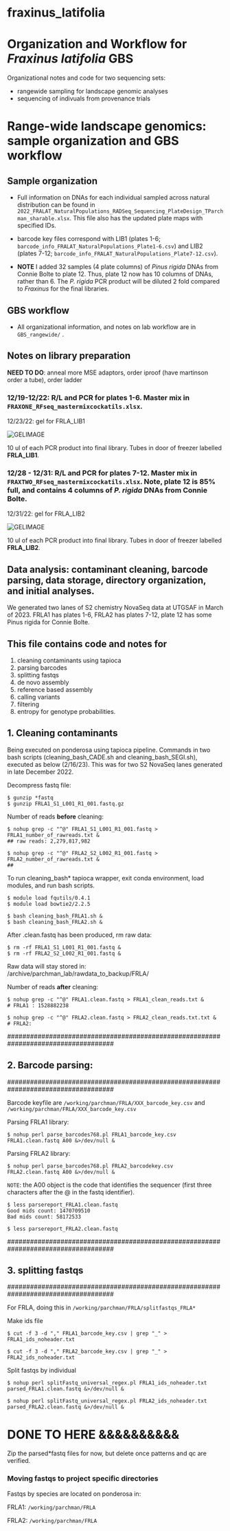 # fraxinus_latifolia
# Organization and Workflow for *Fraxinus latifolia* GBS 
Organizational notes and code for two sequencing sets:
- rangewide sampling for landscape genomic analyses
- sequencing of indivuals from provenance trials

# Range-wide landscape genomics: sample organization and GBS workflow 

## Sample organization
- Full information on DNAs for each individual sampled across natural distribution can be found in `2022_FRALAT_NaturalPopulations_RADSeq_Sequencing_PlateDesign_TParchman_sharable.xlsx`. This file also has the updated plate maps with specified IDs.

- barcode key files correspond with LIB1 (plates 1-6; `barcode_info_FRALAT_NaturalPopulations_Plate1-6.csv`) and LIB2 (plates 7-12; `barcode_info_FRALAT_NaturalPopulations_Plate7-12.csv`).

- **NOTE** I added 32 samples (4 plate columns) of *Pinus rigida* DNAs from Connie Bolte to plate 12. Thus, plate 12 now has 10 columns of DNAs, rather than 6. The *P. rigida* PCR product will be diluted 2 fold compared to *Fraxinus* for the final libraries.

## GBS workflow

- All organizational information, and notes on lab workflow are in `GBS_rangewide/` .

## Notes on library preparation

**NEED TO DO**: anneal more MSE adaptors, order iproof (have martinson order a tube), order ladder

### 12/19-12/22: R/L and PCR for plates 1-6. Master mix in `FRAXONE_RFseq_mastermixcockatils.xlsx`.

12/23/22: gel for FRLA_LIB1
 
![GELIMAGE](md_images/FRLA_LIB1_GEL.jpg)

10 ul of each PCR product into final library. Tubes in door of freezer labelled **FRLA_LIB1**.

### 12/28 - 12/31: R/L and PCR for plates 7-12. Master mix in `FRAXTWO_RFseq_mastermixcockatils.xlsx`. Note, plate 12 is 85% full, and contains 4 columns of *P. rigida* DNAs from Connie Bolte.

12/31/22: gel for FRLA_LIB2
 
![GELIMAGE](md_images/FRLA2_gel.jpg)

10 ul of each PCR product into final library. Tubes in door of freezer labelled **FRLA_LIB2**.



## Data analysis: contaminant cleaning, barcode parsing, data storage, directory organization, and initial analyses.

We generated two lanes of S2 chemistry NovaSeq data at UTGSAF in March of 2023. FRLA1 has plates 1-6, FRLA2 has plates 7-12, plate 12 has some Pinus rigida for Connie Bolte.



## This file contains code and notes for
1) cleaning contaminants using tapioca
2) parsing barcodes
3) splitting fastqs 
4) de novo assembly
5) reference based assembly
6) calling variants
7) filtering
8) entropy for genotype probabilities.

## 1. Cleaning contaminants

Being executed on ponderosa using tapioca pipeline. Commands in two bash scripts (cleaning_bash_CADE.sh and cleaning_bash_SEGI.sh), executed as below (2/16/23). This was for two S2 NovaSeq lanes generated in late December 2022.

Decompress fastq file:

    $ gunzip *fastq
    $ gunzip FRLA1_S1_L001_R1_001.fastq.gz

Number of reads **before** cleaning:

    $ nohup grep -c "^@" FRLA1_S1_L001_R1_001.fastq > FRLA1_number_of_rawreads.txt &
    ## raw reads: 2,279,817,982

    $ nohup grep -c "^@" FRLA2_S2_L002_R1_001.fastq > FRLA2_number_of_rawreads.txt &
    ## 


To run cleaning_bash* tapioca wrapper, exit conda environment, load modules, and run bash scripts.

    $ module load fqutils/0.4.1
    $ module load bowtie2/2.2.5
    
    $ bash cleaning_bash_FRLA1.sh &
    $ bash cleaning_bash_FRLA2.sh &


After .clean.fastq has been produced, rm raw data:

    $ rm -rf FRLA1_S1_L001_R1_001.fastq &
    $ rm -rf FRLA2_S2_L002_R1_001.fastq &

Raw data will stay stored in: /archive/parchman_lab/rawdata_to_backup/FRLA/

Number of reads **after** cleaning:


    $ nohup grep -c "^@" FRLA1.clean.fastq > FRLA1_clean_reads.txt &
    # FRLA1 : 1528882238

    $ nohup grep -c "^@" FRLA2.clean.fastq > FRLA2_clean_reads.txt.txt &
    # FRLA2: 

####################################################################################
## 2. Barcode parsing:
####################################################################################

Barcode keyfile are `/working/parchman/FRLA/XXX_barcode_key.csv` and `/working/parchman/FRLA/XXX_barcode_key.csv`

Parsing FRLA1 library:

    $ nohup perl parse_barcodes768.pl FRLA1_barcode_key.csv FRLA1.clean.fastq A00 &>/dev/null &


Parsing FRLA2 library:

    $ nohup perl parse_barcodes768.pl FRLA2_barcodekey.csv FRLA2.clean.fastq A00 &>/dev/null &



`NOTE`: the A00 object is the code that identifies the sequencer (first three characters after the @ in the fastq identifier).

    $ less parsereport_FRLA1.clean.fastq
    Good mids count: 1470709510
    Bad mids count: 58172533

    $ less parsereport_FRLA2.clean.fastq
    



####################################################################################
## 3. splitting fastqs
####################################################################################

For FRLA, doing this in `/working/parchman/FRLA/splitfastqs_FRLA*`

Make ids file

    $ cut -f 3 -d "," FRLA1_barcode_key.csv | grep "_" > FRLA1_ids_noheader.txt

    $ cut -f 3 -d "," FRLA2_barcode_key.csv | grep "_" > FRLA2_ids_noheader.txt


Split fastqs by individual

    $ nohup perl splitFastq_universal_regex.pl FRLA1_ids_noheader.txt parsed_FRLA1.clean.fastq &>/dev/null &

    $ nohup perl splitFastq_universal_regex.pl FRLA2_ids_noheader.txt parsed_FRLA2.clean.fastq &>/dev/null &

# DONE TO HERE &&&&&&&&&&


Zip the parsed*fastq files for now, but delete once patterns and qc are verified.

### Moving fastqs to project specific directories

Fastqs by species are located on ponderosa in:

FRLA1:
`/working/parchman/FRLA`

FRLA2:
`/working/parchman/FRLA`

